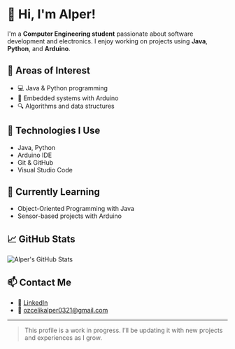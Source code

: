 # 👋 Hi, I'm Alper!

I'm a **Computer Engineering student** passionate about software development and electronics. I enjoy working on projects using **Java**, **Python**, and **Arduino**.

## 🚀 Areas of Interest
- 💻 Java & Python programming
- 🤖 Embedded systems with Arduino
- 🔍 Algorithms and data structures
  

## 🔧 Technologies I Use
- Java, Python  
- Arduino IDE  
- Git & GitHub  
- Visual Studio Code  

## 🌱 Currently Learning
- Object-Oriented Programming with Java  
- Sensor-based projects with Arduino  

## 📈 GitHub Stats
![Alper's GitHub Stats](https://github-readme-stats.vercel.app/api?username=ozclkalper&show_icons=true&theme=tokyonight)

## 📫 Contact Me
- 💼 [LinkedIn](https://www.linkedin.com/in/alper-ali-%C3%B6z%C3%A7elik-5a2a00334/)
- 📧 ozcelikalper0321@gmail.com

---

> This profile is a work in progress. I’ll be updating it with new projects and experiences as I grow.
